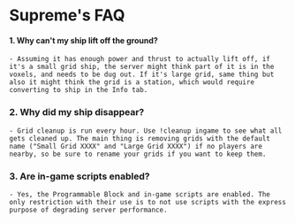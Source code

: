 # Supreme's FAQ

#### 1. Why can't my ship lift off the ground?
    - Assuming it has enough power and thrust to actually lift off, if it's a small grid ship, the server might think part of it is in the voxels, and needs to be dug out. If it's large grid, same thing but also it might think the grid is a station, which would require converting to ship in the Info tab.

### 2. Why did my ship disappear?
    - Grid cleanup is run every hour. Use !cleanup ingame to see what all gets cleaned up. The main thing is removing grids with the default name ("Small Grid XXXX" and "Large Grid XXXX") if no players are nearby, so be sure to rename your grids if you want to keep them.

### 3. Are in-game scripts enabled?
    - Yes, the Programmable Block and in-game scripts are enabled. The only restriction with their use is to not use scripts with the express purpose of degrading server performance.